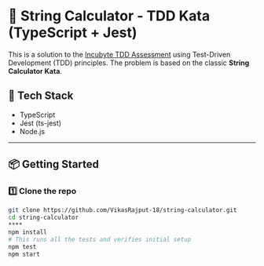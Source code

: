 # 🧪 String Calculator - TDD Kata (TypeScript + Jest)

This is a solution to the [Incubyte TDD Assessment](https://www.incubyte.co) using Test-Driven Development (TDD) principles. The problem is based on the classic **String Calculator Kata**.

## 🚀 Tech Stack

- TypeScript
- Jest (ts-jest)
- Node.js

---

## 📦 Getting Started

### 1️⃣ Clone the repo
```bash
git clone https://github.com/VikasRajput-18/string-calculator.git
cd string-calculator
****
npm install
# This runs all the tests and verifies initial setup
npm test
npm start

